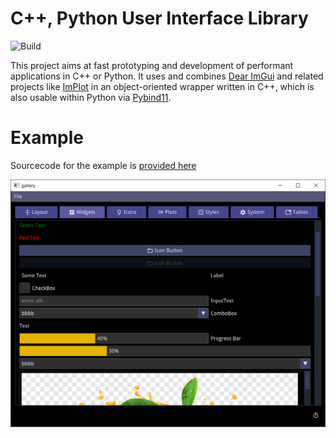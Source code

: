# C++, Python User Interface Library
![Build](https://github.com/0lru/p3ui/workflows/Build/badge.svg)

This project aims at fast prototyping and development of performant applications in C++ or Python. It uses and combines [Dear ImGui](https://github.com/ocornut/imgui) and related projects like [ImPlot](https://github.com/epezent/implot) in an object-oriented wrapper written in C++, which is also usable within Python via [Pybind11](https://github.com/pybind/pybind11).

#  Example

Sourcecode for the example is [provided here](python/gallery)

![widgets](https://github.com/0lru/p3ui/blob/main/doc/widgets.png)
